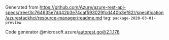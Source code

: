 Generated from https://github.com/Azure/azure-rest-api-specs/tree/3c764635e7d442b3e74caf593029fcd440b3ef82//specification/azurestackhci/resource-manager/readme.md tag: `package-2020-03-01-preview`

Code generator @microsoft.azure/autorest.go@2.1.178


